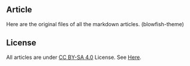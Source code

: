 ## Article

Here are the original files of all the markdown articles. (blowfish-theme)

## License

All articles are under [CC BY-SA 4.0](https://creativecommons.org/licenses/by-sa/4.0/) License. See [Here](./LICENSE.md).